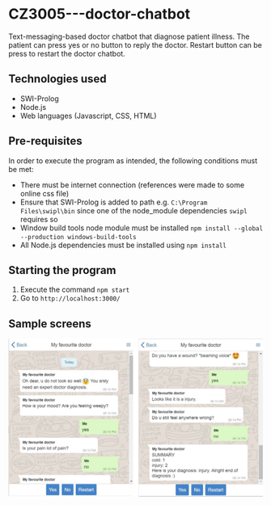 # CZ3005---doctor-chatbot
Text-messaging-based doctor chatbot that diagnose patient illness. The patient can press yes or no button to reply the doctor. Restart button can be press to restart the doctor chatbot.

## Technologies used
- SWI-Prolog
- Node.js
- Web languages (Javascript, CSS, HTML)

## Pre-requisites
In order to execute the program as intended, the following conditions must be met:
- There must be internet connection (references were made to some online css file)
- Ensure that SWI-Prolog is added to path e.g. `C:\Program Files\swipl\bin` since one of the node_module dependencies `swipl` requires so
- Window build tools node module must be installed `npm install --global --production windows-build-tools`
- All Node.js dependencies must be installed using `npm install`

## Starting the program
1. Execute the command `npm start`
2. Go to `http://localhost:3000/`

## Sample screens

![alt text](_sample_image/sample_screen.JPG)
